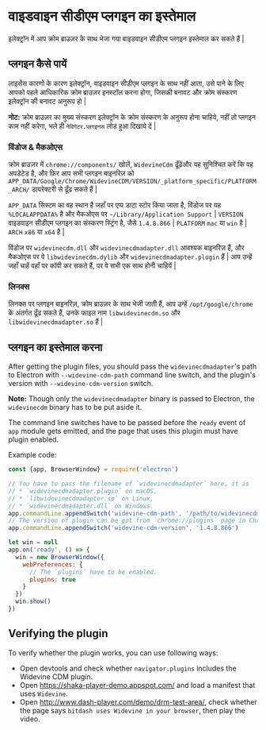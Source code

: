 # वाइडवाइन सीडीएम प्लगइन का इस्तेमाल

इलेक्ट्रॉन में आप क्रोम ब्राउज़र के साथ भेजा गया वाइडवाइन सीडीएम प्लगइन इस्तेमाल कर सकते हैं |

## प्लगइन कैसे पायें

लाइसेंस कारणों के कारण इलेक्ट्रॉन, वाइडवाइन सीडीएम प्लगइन के साथ नहीं आता, उसे पाने के लिए आपको पहले आधिकारिक क्रोम ब्राउज़र इनस्टॉल करना होगा, जिसकी बनावट और क्रोम संस्करण इलेक्ट्रॉन की बनावट अनुरूप हो |

**नोट:** क्रोम ब्राउज़र का मुख्य संस्करण इलेक्ट्रॉन के क्रोम संस्करण के अनुरूप होना चाहिये, नहीं तो प्लगइन काम नहीं करेगा, भले ही `नेविगेटर.प्लगइनस` लोड हुआ दिखाये दें |

### विंडोज & मैकओएस

क्रोम ब्राउज़र में `chrome://components/` खोलें, `WidevineCdm` ढूँढेंऔर यह सुनिश्चित करें कि वह अपडेटेड है, और फ़िर आप सभी प्लगइन बाइनरिज़ को `APP_DATA/Google/Chrome/WidevineCDM/VERSION/_platform_specific/PLATFORM_ARCH/` डायरेक्टरी से ढूँढ सकते हैं |

`APP_DATA` सिस्टम का वह स्थान है जहाँ पर एप्प डाटा स्टोर किया जाता है, विंडोज पर यह `%LOCALAPPDATA%` है और मैकओएस पर `~/Library/Application Support` | `VERSION` वाइडवाइन सीडीएम प्लगइन का संस्करण स्ट्रिंग है, जैसे `1.4.8.866` | `PLATFORM` `mac` या `win` है | `ARCH` `x86` या `x64` है |

विंडोज पर `widevinecdm.dll` और `widevinecdmadapter.dll` आवश्यक बाइनरिज़ हैं, और मैकओएस पर वे `libwidevinecdm.dylib` और `widevinecdmadapter.plugin` हैं | आप उन्हें जहाँ चाहें वहाँ पर कॉपी कर सकते हैं, पर वे सभी एक साथ होनी चाहियें |

### लिनक्स

लिनक्स पर प्लगइन बाइनरिज़, क्रोम ब्राउज़र के साथ भेजी जाती हैं, आप उन्हें `/opt/google/chrome` के अंतर्गत ढूँढ सकते हैं, उनके फाइल नाम `libwidevinecdm.so` और `libwidevinecdmadapter.so` हैं |

## प्लगइन का इस्तेमाल करना

After getting the plugin files, you should pass the `widevinecdmadapter`'s path to Electron with `--widevine-cdm-path` command line switch, and the plugin's version with `--widevine-cdm-version` switch.

**Note:** Though only the `widevinecdmadapter` binary is passed to Electron, the `widevinecdm` binary has to be put aside it.

The command line switches have to be passed before the `ready` event of `app` module gets emitted, and the page that uses this plugin must have plugin enabled.

Example code:

```javascript
const {app, BrowserWindow} = require('electron')

// You have to pass the filename of `widevinecdmadapter` here, it is
// * `widevinecdmadapter.plugin` on macOS,
// * `libwidevinecdmadapter.so` on Linux,
// * `widevinecdmadapter.dll` on Windows.
app.commandLine.appendSwitch('widevine-cdm-path', '/path/to/widevinecdmadapter.plugin')
// The version of plugin can be got from `chrome://plugins` page in Chrome.
app.commandLine.appendSwitch('widevine-cdm-version', '1.4.8.866')

let win = null
app.on('ready', () => {
  win = new BrowserWindow({
    webPreferences: {
      // The `plugins` have to be enabled.
      plugins: true
    }
  })
  win.show()
})
```

## Verifying the plugin

To verify whether the plugin works, you can use following ways:

* Open devtools and check whether `navigator.plugins` includes the Widevine CDM plugin.
* Open https://shaka-player-demo.appspot.com/ and load a manifest that uses `Widevine`.
* Open http://www.dash-player.com/demo/drm-test-area/, check whether the page says `bitdash uses Widevine in your browser`, then play the video.